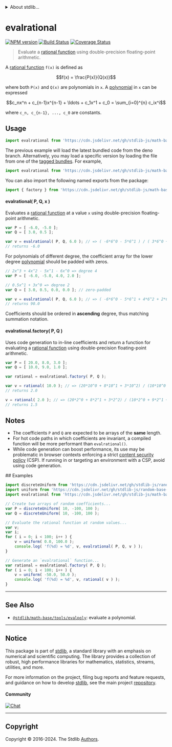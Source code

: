 <!--

@license Apache-2.0

Copyright (c) 2018 The Stdlib Authors.

Licensed under the Apache License, Version 2.0 (the "License");
you may not use this file except in compliance with the License.
You may obtain a copy of the License at

   http://www.apache.org/licenses/LICENSE-2.0

Unless required by applicable law or agreed to in writing, software
distributed under the License is distributed on an "AS IS" BASIS,
WITHOUT WARRANTIES OR CONDITIONS OF ANY KIND, either express or implied.
See the License for the specific language governing permissions and
limitations under the License.

-->


<details>
  <summary>
    About stdlib...
  </summary>
  <p>We believe in a future in which the web is a preferred environment for numerical computation. To help realize this future, we've built stdlib. stdlib is a standard library, with an emphasis on numerical and scientific computation, written in JavaScript (and C) for execution in browsers and in Node.js.</p>
  <p>The library is fully decomposable, being architected in such a way that you can swap out and mix and match APIs and functionality to cater to your exact preferences and use cases.</p>
  <p>When you use stdlib, you can be absolutely certain that you are using the most thorough, rigorous, well-written, studied, documented, tested, measured, and high-quality code out there.</p>
  <p>To join us in bringing numerical computing to the web, get started by checking us out on <a href="https://github.com/stdlib-js/stdlib">GitHub</a>, and please consider <a href="https://opencollective.com/stdlib">financially supporting stdlib</a>. We greatly appreciate your continued support!</p>
</details>

# evalrational

[![NPM version][npm-image]][npm-url] [![Build Status][test-image]][test-url] [![Coverage Status][coverage-image]][coverage-url] <!-- [![dependencies][dependencies-image]][dependencies-url] -->

> Evaluate a [rational function][rational-function] using double-precision floating-point arithmetic.

<section class="intro">

A [rational function][rational-function] `f(x)` is defined as

<!-- <equation class="equation" label="eq:rational_function" align="center" raw="f(x) = \frac{P(x)}{Q(x)}" alt="Rational function definition."> -->

```math
f(x) = \frac{P(x)}{Q(x)}
```

<!-- <div class="equation" align="center" data-raw-text="f(x) = \frac{P(x)}{Q(x)}" data-equation="eq:rational_function">
    <img src="https://cdn.jsdelivr.net/gh/stdlib-js/stdlib@7e0a95722efd9c771b129597380c63dc6715508b/lib/node_modules/@stdlib/math/base/tools/evalrational/docs/img/equation_rational_function.svg" alt="Rational function definition.">
    <br>
</div> -->

<!-- </equation> -->

where both `P(x)` and `Q(x)` are polynomials in `x`. A [polynomial][polynomial] in `x` can be expressed

<!-- <equation class="equation" label="eq:polynomial" align="center" raw="c_nx^n + c_{n-1}x^{n-1} + \ldots + c_1x^1 + c_0 = \sum_{i=0}^{n} c_ix^i" alt="Polynomial expression."> -->

```math
c_nx^n + c_{n-1}x^{n-1} + \ldots + c_1x^1 + c_0 = \sum_{i=0}^{n} c_ix^i
```

<!-- <div class="equation" align="center" data-raw-text="c_nx^n + c_{n-1}x^{n-1} + \ldots + c_1x^1 + c_0 = \sum_{i=0}^{n} c_ix^i" data-equation="eq:polynomial">
    <img src="https://cdn.jsdelivr.net/gh/stdlib-js/stdlib@7e0a95722efd9c771b129597380c63dc6715508b/lib/node_modules/@stdlib/math/base/tools/evalrational/docs/img/equation_polynomial.svg" alt="Polynomial expression.">
    <br>
</div> -->

<!-- </equation> -->

where `c_n, c_{n-1}, ..., c_0` are constants.

</section>

<!-- /.intro -->



<section class="usage">

## Usage

```javascript
import evalrational from 'https://cdn.jsdelivr.net/gh/stdlib-js/math-base-tools-evalrational@deno/mod.js';
```
The previous example will load the latest bundled code from the deno branch. Alternatively, you may load a specific version by loading the file from one of the [tagged bundles](https://github.com/stdlib-js/math-base-tools-evalrational/tags). For example,

```javascript
import evalrational from 'https://cdn.jsdelivr.net/gh/stdlib-js/math-base-tools-evalrational@v0.2.2-deno/mod.js';
```

You can also import the following named exports from the package:

```javascript
import { factory } from 'https://cdn.jsdelivr.net/gh/stdlib-js/math-base-tools-evalrational@deno/mod.js';
```

#### evalrational( P, Q, x )

Evaluates a [rational function][rational-function] at a value `x` using double-precision floating-point arithmetic.

```javascript
var P = [ -6.0, -5.0 ];
var Q = [ 3.0, 0.5 ];

var v = evalrational( P, Q, 6.0 ); // => ( -6*6^0 - 5*6^1 ) / ( 3*6^0 + 0.5*6^1 ) = (-6-30)/(3+3)
// returns -6.0
```

For polynomials of different degree, the coefficient array for the lower degree [polynomial][polynomial] should be padded with zeros.

```javascript
// 2x^3 + 4x^2 - 5x^1 - 6x^0 => degree 4
var P = [ -6.0, -5.0, 4.0, 2.0 ];

// 0.5x^1 + 3x^0 => degree 2
var Q = [ 3.0, 0.5, 0.0, 0.0 ]; // zero-padded

var v = evalrational( P, Q, 6.0 ); // => ( -6*6^0 - 5*6^1 + 4*6^2 + 2*6^3 ) / ( 3*6^0 + 0.5*6^1 + 0*6^2 + 0*6^3 ) = (-6-30+144+432)/(3+3)
// returns 90.0
```

Coefficients should be ordered in **ascending** degree, thus matching summation notation.

#### evalrational.factory( P, Q )

Uses code generation to in-line coefficients and return a function for evaluating a [rational function][rational-function] using double-precision floating-point arithmetic.

```javascript
var P = [ 20.0, 8.0, 3.0 ];
var Q = [ 10.0, 9.0, 1.0 ];

var rational = evalrational.factory( P, Q );

var v = rational( 10.0 ); // => (20*10^0 + 8*10^1 + 3*10^2) / (10*10^0 + 9*10^1 + 1*10^2) = (20+80+300)/(10+90+100)
// returns 2.0

v = rational( 2.0 ); // => (20*2^0 + 8*2^1 + 3*2^2) / (10*2^0 + 9*2^1 + 1*2^2) = (20+16+12)/(10+18+4)
// returns 1.5
```

</section>

<!-- /.usage -->

<section class="notes">

## Notes

-   The coefficients `P` and `Q` are expected to be arrays of the **same** length.
-   For hot code paths in which coefficients are invariant, a compiled function will be more performant than `evalrational()`.
-   While code generation can boost performance, its use may be problematic in browser contexts enforcing a strict [content security policy][mdn-csp] (CSP). If running in or targeting an environment with a CSP, avoid using code generation.

</section>

<!-- /.notes -->

<section class="examples">
## Examples

<!-- eslint no-undef: "error" -->

```javascript
import discreteUniform from 'https://cdn.jsdelivr.net/gh/stdlib-js/random-array-discrete-uniform@deno/mod.js';
import uniform from 'https://cdn.jsdelivr.net/gh/stdlib-js/random-base-uniform@deno/mod.js';
import evalrational from 'https://cdn.jsdelivr.net/gh/stdlib-js/math-base-tools-evalrational@deno/mod.js';

// Create two arrays of random coefficients...
var P = discreteUniform( 10, -100, 100 );
var Q = discreteUniform( 10, -100, 100 );

// Evaluate the rational function at random values...
var v;
var i;
for ( i = 0; i < 100; i++ ) {
    v = uniform( 0.0, 100.0 );
    console.log( 'f(%d) = %d', v, evalrational( P, Q, v ) );
}

// Generate an `evalrational` function...
var rational = evalrational.factory( P, Q );
for ( i = 0; i < 100; i++ ) {
    v = uniform( -50.0, 50.0 );
    console.log( 'f(%d) = %d', v, rational( v ) );
}
```

</section>

<!-- /.examples -->

<!-- Section for related `stdlib` packages. Do not manually edit this section, as it is automatically populated. -->

<section class="related">

* * *

## See Also

-   <span class="package-name">[`@stdlib/math-base/tools/evalpoly`][@stdlib/math/base/tools/evalpoly]</span><span class="delimiter">: </span><span class="description">evaluate a polynomial.</span>

</section>

<!-- /.related -->

<!-- Section for all links. Make sure to keep an empty line after the `section` element and another before the `/section` close. -->


<section class="main-repo" >

* * *

## Notice

This package is part of [stdlib][stdlib], a standard library with an emphasis on numerical and scientific computing. The library provides a collection of robust, high performance libraries for mathematics, statistics, streams, utilities, and more.

For more information on the project, filing bug reports and feature requests, and guidance on how to develop [stdlib][stdlib], see the main project [repository][stdlib].

#### Community

[![Chat][chat-image]][chat-url]

---

## Copyright

Copyright &copy; 2016-2024. The Stdlib [Authors][stdlib-authors].

</section>

<!-- /.stdlib -->

<!-- Section for all links. Make sure to keep an empty line after the `section` element and another before the `/section` close. -->

<section class="links">

[npm-image]: http://img.shields.io/npm/v/@stdlib/math-base-tools-evalrational.svg
[npm-url]: https://npmjs.org/package/@stdlib/math-base-tools-evalrational

[test-image]: https://github.com/stdlib-js/math-base-tools-evalrational/actions/workflows/test.yml/badge.svg?branch=v0.2.2
[test-url]: https://github.com/stdlib-js/math-base-tools-evalrational/actions/workflows/test.yml?query=branch:v0.2.2

[coverage-image]: https://img.shields.io/codecov/c/github/stdlib-js/math-base-tools-evalrational/main.svg
[coverage-url]: https://codecov.io/github/stdlib-js/math-base-tools-evalrational?branch=main

<!--

[dependencies-image]: https://img.shields.io/david/stdlib-js/math-base-tools-evalrational.svg
[dependencies-url]: https://david-dm.org/stdlib-js/math-base-tools-evalrational/main

-->

[chat-image]: https://img.shields.io/gitter/room/stdlib-js/stdlib.svg
[chat-url]: https://app.gitter.im/#/room/#stdlib-js_stdlib:gitter.im

[stdlib]: https://github.com/stdlib-js/stdlib

[stdlib-authors]: https://github.com/stdlib-js/stdlib/graphs/contributors

[umd]: https://github.com/umdjs/umd
[es-module]: https://developer.mozilla.org/en-US/docs/Web/JavaScript/Guide/Modules

[deno-url]: https://github.com/stdlib-js/math-base-tools-evalrational/tree/deno
[deno-readme]: https://github.com/stdlib-js/math-base-tools-evalrational/blob/deno/README.md
[umd-url]: https://github.com/stdlib-js/math-base-tools-evalrational/tree/umd
[umd-readme]: https://github.com/stdlib-js/math-base-tools-evalrational/blob/umd/README.md
[esm-url]: https://github.com/stdlib-js/math-base-tools-evalrational/tree/esm
[esm-readme]: https://github.com/stdlib-js/math-base-tools-evalrational/blob/esm/README.md
[branches-url]: https://github.com/stdlib-js/math-base-tools-evalrational/blob/main/branches.md

[polynomial]: https://en.wikipedia.org/wiki/Polynomial

[rational-function]: https://en.wikipedia.org/wiki/Rational_function

[mdn-csp]: https://developer.mozilla.org/en-US/docs/Web/HTTP/CSP

<!-- <related-links> -->

[@stdlib/math/base/tools/evalpoly]: https://github.com/stdlib-js/math-base-tools-evalpoly/tree/deno

<!-- </related-links> -->

</section>

<!-- /.links -->
